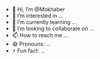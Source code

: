 - 👋 Hi, I’m @Mokhaber
- 👀 I’m interested in ...
- 🌱 I’m currently learning ...
- 💞️ I’m looking to collaborate on ...
- 📫 How to reach me ...
- 😄 Pronouns: ...
- ⚡ Fun fact: ...

<!---
Mokhaber/Mokhaber is a ✨ special ✨ repository because its `README.md` (this file) appears on your GitHub profile.
You can click the Preview link to take a look at your changes.
--->
